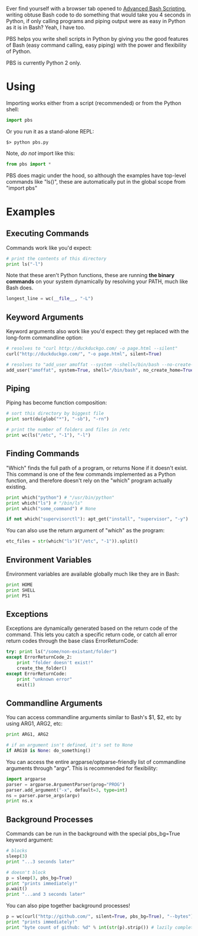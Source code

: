 Ever find yourself with a browser tab opened to [Advanced Bash Scripting](http://tldp.org/LDP/abs/html/),
writing obtuse Bash code to do something that would take you 4 seconds in Python,
if only calling programs and piping output were as easy in Python as it is in Bash?
Yeah, I have too.

PBS helps you write shell scripts in Python by giving you the good features of
Bash (easy command calling, easy piping) with the power and flexibility of Python.

PBS is currently Python 2 only.



# Using

Importing works either from a script (recommended) or from the Python shell:

```python
import pbs
```

Or you run it as a stand-alone REPL:

    $> python pbs.py

Note, _do not_ import like this:

```python
from pbs import *
```

PBS does magic under the hood, so although the examples have top-level commands
like "ls()", these are automatically put in the global scope from "import pbs"


# Examples

## Executing Commands

Commands work like you'd expect:

```python
# print the contents of this directory 
print ls("-l")
```

Note that these aren't Python functions, these are running **the binary
commands** on your system dynamically by resolving your PATH, much like Bash does.

```python
longest_line = wc(__file__, "-L")
```

## Keyword Arguments

Keyword arguments also work like you'd expect: they get replaced with the
long-form commandline option:

```python
# resolves to "curl http://duckduckgo.com/ -o page.html --silent"
curl("http://duckduckgo.com/", "-o page.html", silent=True)

# resolves to "add_user amoffat --system --shell=/bin/bash --no-create-home"
add_user("amoffat", system=True, shell="/bin/bash", no_create_home=True)
```

## Piping

Piping has become function composition:

```python
# sort this directory by biggest file
print sort(du(glob("*"), "-sb"), "-rn")

# print the number of folders and files in /etc
print wc(ls("/etc", "-1"), "-l")
```

## Finding Commands

"Which" finds the full path of a program, or returns None if it doesn't exist.
This command is one of the few commands implemented as a Python function,
and therefore doesn't rely on the "which" program actually existing. 

```python
print which("python") # "/usr/bin/python"
print which("ls") # "/bin/ls"
print which("some_command") # None

if not which("supervisorctl"): apt_get("install", "supervisor", "-y")
```

You can also use the return argument of "which" as the program:

```python
etc_files = str(which("ls")("/etc", "-1")).split()
```

## Environment Variables

Environment variables are available globally much like they are in Bash:

```python
print HOME
print SHELL
print PS1
```

## Exceptions

Exceptions are dynamically generated based on the return code of the command.
This lets you catch a specific return code, or catch all error return codes
through the base class ErrorReturnCode:

```python
try: print ls("/some/non-existant/folder")
except ErrorReturnCode_2:
    print "folder doesn't exist!"
    create_the_folder()
except ErrorReturnCode:
    print "unknown error"
    exit(1)
```

## Commandline Arguments

You can access commandline arguments similar to Bash's $1, $2, etc by using
ARG1, ARG2, etc:

```python
print ARG1, ARG2

# if an argument isn't defined, it's set to None
if ARG10 is None: do_something()
```

You can access the entire argparse/optparse-friendly list of commandline
arguments through "argv".  This is recommended for flexibility:

```python
import argparse
parser = argparse.ArgumentParser(prog="PROG")
parser.add_argument("-x", default=3, type=int)
ns = parser.parse_args(argv)
print ns.x
```


## Background Processes

Commands can be run in the background with the special pbs_bg=True keyword
argument:

```python
# blocks
sleep(3)
print "...3 seconds later"

# doesn't block
p = sleep(3, pbs_bg=True)
print "prints immediately!"
p.wait()
print "...and 3 seconds later"
```

You can also pipe together background processes!

```python
p = wc(curl("http://github.com/", silent=True, pbs_bg=True), "--bytes")
print "prints immediately!"
print "byte count of github: %d" % int(str(p).strip()) # lazily completes
```
